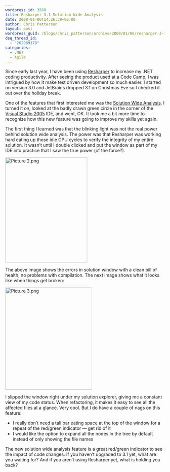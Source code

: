```yaml
---
wordpress_id: 3580
title: Resharper 3.1 Solution Wide Analysis
date: 2008-01-06T14:26:39+00:00
author: Chris Patterson
layout: post
wordpress_guid: /blogs/chris_patterson/archive/2008/01/06/resharper-3-1-solution-wide-analysis.aspx
dsq_thread_id:
  - "262089178"
categories:
  - .NET
  - Agile
---
```

Since early last year, I have been using [Resharper](http://www.jetbrains.com/resharper/) to increase my .NET coding productivity. After seeing the product used at a Code Camp, I was intrigued by how it make test driven development so much easier. I started on version 3.0 and JetBrains dropped 3.1 on Christmas Eve so I checked it out over the holiday break.

One of the features that first interested me was the [Solution Wide Analysis](http://www.jetbrains.com/resharper/features/code_analysis.html). I turned it on, looked at the badly drawn green circle in the corner of the [Visual Studio 2005](http://msdn2.microsoft.com/en-us/vs2005/default.aspx) IDE, and went, OK. It took me a bit more time to recognize how this new feature was going to improve my skills yet again.

The first thing I learned was that the blinking light was not the real power behind solution wide analysis. The power was that Resharper was working hard eating up those idle CPU cycles to verify the integrity of my entire solution. It wasn&#8217;t until I double clicked and put the window as part of my IDE into practice that I saw the true power (of the force?).

<img src="http://blog.phatboyg.com/wp-content/uploads/2008/01/picture-2.png" alt="Picture 2.png" border="0" width="259" height="331" />

The above image shows the errors in solution window with a clean bill of health, no problems with compilation. The next image shows what it looks like when things get broken:

<img src="http://blog.phatboyg.com/wp-content/uploads/2008/01/picture-3.png" alt="Picture 3.png" border="0" width="274" height="322" />

I slipped the window right under my solution explorer, giving me a constant view of my code status. When refactoring, it makes it easy to see all the affected files at a glance. Very cool. But I do have a couple of nags on this feature:

  * I really don&#8217;t need a tall bar eating space at the top of the window for a repeat of the red/green indicator &#8212; get rid of it
  * I would like the option to expand all the nodes in the tree by default instead of only showing the file names

The new solution wide analysis feature is a great red/green indicator to see the impact of code changes. If you haven&#8217;t upgraded to 3.1 yet, what are you waiting for? And if you aren&#8217;t using Resharper yet, what is holding you back?